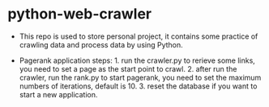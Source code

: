 # python-web-crawler

 -  This repo is used to store personal project, it contains some practice of crawling data and process data by using Python.

 -  Pagerank application steps:
         1. run the crawler.py to rerieve some links, you need to set a page as the start point to crawl.
         2. after run the crawler, run the rank.py to start pagerank, you need to set the maximum numbers of iterations, default is 10.
         3. reset the database if you want to start a new application.
